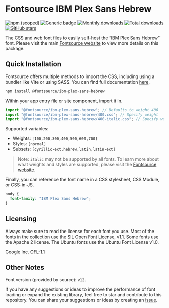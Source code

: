 # Fontsource IBM Plex Sans Hebrew

[![npm (scoped)](https://img.shields.io/npm/v/@fontsource/ibm-plex-sans-hebrew?color=brightgreen)](https://www.npmjs.com/package/@fontsource/ibm-plex-sans-hebrew) [![Generic badge](https://img.shields.io/badge/fontsource-passing-brightgreen)](https://github.com/fontsource/fontsource) [![Monthly downloads](https://badgen.net/npm/dm/@fontsource/ibm-plex-sans-hebrew)](https://github.com/fontsource/fontsource) [![Total downloads](https://badgen.net/npm/dt/@fontsource/ibm-plex-sans-hebrew)](https://github.com/fontsource/fontsource) [![GitHub stars](https://img.shields.io/github/stars/fontsource/fontsource.svg?style=social&label=Star)](https://github.com/fontsource/fontsource/stargazers)

The CSS and web font files to easily self-host the “IBM Plex Sans Hebrew” font. Please visit the main [Fontsource website](https://fontsource.org/fonts/ibm-plex-sans-hebrew) to view more details on this package.

## Quick Installation

Fontsource offers multiple methods to import the CSS, including using a bundler like Vite or using SASS. You can find full documentation [here](https://fontsource.org/docs/getting-started/introduction).

```javascript
npm install @fontsource/ibm-plex-sans-hebrew
```

Within your app entry file or site component, import it in.

```javascript
import "@fontsource/ibm-plex-sans-hebrew"; // Defaults to weight 400
import "@fontsource/ibm-plex-sans-hebrew/400.css"; // Specify weight
import "@fontsource/ibm-plex-sans-hebrew/400-italic.css"; // Specify weight and style
```

Supported variables:
- Weights: `[100,200,300,400,500,600,700]`
- Styles: `[normal]`
- Subsets: `[cyrillic-ext,hebrew,latin,latin-ext]`

> Note: `italic` may not be supported by all fonts. To learn more about what weights and styles are supported, please visit the [Fontsource website](https://fontsource.org/fonts/ibm-plex-sans-hebrew).

Finally, you can reference the font name in a CSS stylesheet, CSS Module, or CSS-in-JS.

```css
body {
  font-family: "IBM Plex Sans Hebrew";
}
```

## Licensing
Always make sure to read the license for each font you use. Most of the fonts in the collection use the SIL Open Font License, v1.1. Some fonts use the Apache 2 license. The Ubuntu fonts use the Ubuntu Font License v1.0.

Google Inc.
[OFL-1.1](http://scripts.sil.org/OFL)

## Other Notes
Font version (provided by source): `v12`.

If you have any suggestions or ideas to improve the performance of font loading or expand the existing library, feel free to star and contribute to this repository. You can share your suggestions or ideas by creating an [issue](https://github.com/fontsource/fontsource/issues).